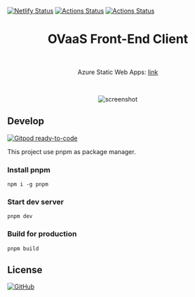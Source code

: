 [![Netlify Status](https://api.netlify.com/api/v1/badges/481b6017-918f-4fca-a136-dc08dc1d36d3/deploy-status)](https://app.netlify.com/sites/ovaas-front/deploys)
[![Actions Status](https://github.com/OVaaS/ovaas-front/workflows/Docker/badge.svg)](https://github.com/OVaaS/ovaas-front/actions?query=workflow%3ADocker)
[![Actions Status](https://github.com/OVaaS/ovaas-front/workflows/Azure%20Static%20Web%20Apps%20CI%2FCD/badge.svg)](https://github.com/OVaaS/ovaas-front/actions?query=workflow%3A%22Azure+Static+Web+Apps+CI%2FCD%22)

<h1 align='center'>OVaaS Front-End Client</h1>

<br>
<p align='center'>Azure Static Web Apps: <a href='https://happy-dune-07ba2b100.azurestaticapps.net'>link</a></p>
<br>

<p align='center'>
<img src='https://raw.githubusercontent.com/OVaaS/ovaas-front/main/screenshot/screenshot.png' alt='screenshot'/>
</p>

## Develop

[![Gitpod ready-to-code](https://img.shields.io/badge/Gitpod-ready--to--code-blue?logo=gitpod)](https://gitpod.io/#https://github.com/OVaaS/ovaas-front)

This project use pnpm as package manager.

### Install pnpm
```
npm i -g pnpm
```

### Start dev server
```
pnpm dev
```

### Build for production
```
pnpm build
```

## License

[![GitHub](https://img.shields.io/github/license/ovaas/ovaas-front)](https://github.com/OVaaS/ovaas-front/blob/main/LICENSE)
